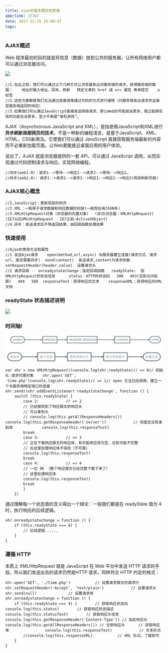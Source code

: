 ```yaml
---
title: ajax的基本概念和原理
abbrlink: 37767
date: 2017-12-15 15:48:47
tags:
---
```










### AJAX概述

Web 程序最初的目的就是将信息（数据）放到公共的服务器，让所有网络用户都可以通过浏览器访问。

![](/ajax的基本概念和原理/ajax-a1.png)

<!--more--> 

```
//1.在此之前，我们可以通过以下几种方式让浏览器发出对服务端的请求，获得服务端的数据：	地址栏输入地址，回车，刷新	特定元素的 href 或 src 属性	表单提交    a标签
//2.这些方案都是我们无法通过或者很难通过代码的方式进行编程（对服务端发出请求并且接受服务端返回的响应）
//3.如果我们可以通过JavaScript直接发送网络请求，那么Web的可能就会更多，随之能够实现的功能也会更多，至少不再是“单机游戏”。
```

AJAX（Asynchronous JavaScript and XML），是指使用JavaScript和XML进行**异步刷新局部网页的技术**。不是一种新的编程语言，是基于JavaScript、XML、HTML、CSS新用法。它使我们可以通过 JavaScript 直接获取服务端最新的内容而不必重新加载页面。让Web更能接近桌面应用的用户体验。

 说白了，AJAX 就是浏览器提供的一套 API，可以通过 JavaScript 调用，从而实现通过代码控制请求与响应。实现网络编程。

```
//同步(web1.0)：请求1-->等待-->响应1-->请求2-->等待-->响应2…
//异步(web2.0): 请求1-->请求2-->请求3-->响应1-->响应2-->响应3(局部刷新页面)
```

### AJAX核心概念

```
//1.JavaScript：更新局部的网页
//2.XML：一般用于请求数据和响应数据的封装(一般现在用JSON多)
//3.XMLHttpRequest对象（浏览器的内置对象）	(非IE浏览器：XMLHttpRequest)	(IE7以后XMLHttpRequest   IE7之前:ActiveXObject) 
//4.异步：发送请求后不等返回结果，由回调函数处理结果
```

### 快速使用

```
//Ajax的常用方法和属性
//1 发送Ajax请求	open(method,url,async) 与服务器建立连接(请求方式、请求url、是否需要异步)	send(content)  发送请求,content为请求参数 	setRequestHeader(header,value)  设置请求头
//2 请求回调	onreadystatechange：指定回调函数	readyState:  指XMLHttpRequest的状态信息      status：HTTP的状态码   200   403(没有访问权限)   404   500	responseText：获得响应的文本 	responseXML：获得响应的XML文档
```

### readyState 状态描述说明

![](/ajax的基本概念和原理/ajax-d2.png)

### 时间轴!

![](../ajax的基本概念和原理/ajax-a2.png)

```
var xhr = new XMLHttpRequest()console.log(xhr.readyState)// => 0// 初始化 请求代理对象    xhr.open('GET', 'time.php')console.log(xhr.readyState)// => 1// open 方法已经调用，建立一个与服务端特定端口的连接    
xhr.send()xhr.addEventListener('readystatechange', function () {	
	switch (this.readyState) {        
		case 2:            // => 2            
		// 已经接受到了响应报文的响应头            
		// 可以拿到头            
		// console.log(this.getAllResponseHeaders())            							console.log(this.getResponseHeader('server'))            // 但是还没有拿到体             console.log(this.responseText)            
		break        
		case 3:            // => 3            
		// 正在下载响应报文的响应体，有可能响应体为空，也有可能不完整            
		// 在这里处理响应体不保险（不可靠）            
		console.log(this.responseText)            
		break        
		case 4:            // => 4            
		// 一切 OK （整个响应报文已经完整下载下来了）            
		// 这里处理响应体            
		console.log(this.responseText)            
		break        
		}	
	})
```

通过理解每一个状态值的含义得出一个结论：一般我们都是在 readyState 值为 4 时，执行响应的后续逻辑。

```
xhr.onreadystatechange = function () {	
	if (this.readyState === 4) {		
		// 后续逻辑......	
	}
}
```

### 遵循 HTTP

本质上 XMLHttpRequest 就是 JavaScript 在 Web 平台中发送 HTTP 请求的手段，所以我们发送出去的请求仍然是HTTP 请求，同样符合 HTTP 约定的格式：

```
xhr.open('GET', './time.php')    		// 设置请求报文的请求行
xhr.setRequestHeader('Accept', 'text/plain')     		// 设置请求头
xhr.send(null)  			// 设置请求体
xhr.onreadystatechange = function () {	
	if (this.readyState === 4) {		// 获取响应状态码										console.log(this.status)		// 获取响应状态描述										console.log(this.statusText)		// 获取响应头信息									console.log(this.getResponseHeader('Content‐Type')) // 指定响应头					console.log(this.getAllResponseHeaders()) // 全部响应头		// 获取响应体				console.log(this.responseText) 			  // 文本形式		
		//console.log(this.responseXML) 		  // XML 形式，了解即可	
	}
}
```



